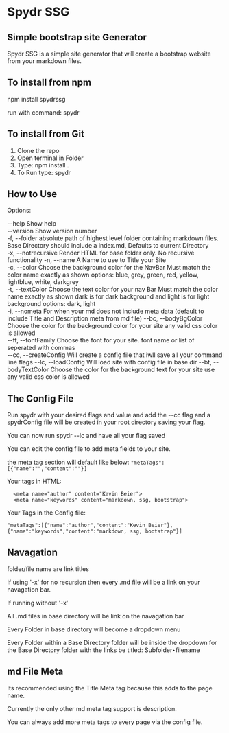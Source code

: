 # Spydr SSG

## Simple bootstrap site Generator

Spydr SSG is a simple site generator that will create a bootstrap website from your markdown files.

## To install from npm

npm install spydrssg

run with command: spydr

## To install from Git

1. Clone the repo
2. Open terminal in Folder
3. Type: npm install .
4. To Run type: spydr

## How to Use

Options:

--help Show help  
 --version Show version number  
 -f, --folder absolute path of highest level folder containing
markdown files. Base Directory should include a
index.md, Defaults to current Directory  
 -x, --notrecursive Render HTML for base folder only. No recursive
functionality
-n, --name A Name to use to Title your Site  
 -c, --color Choose the background color for the NavBar
Must match the color name exactly as shown
options: blue, grey, green, red, yellow, lightblue,
white, darkgrey  
 -t, --textColor Choose the text color for your nav Bar
Must match the color name exactly as shown
dark is for dark background and light is for light
background
options: dark, light  
 -i, --nometa For when your md does not include meta data (default to
include Title and Description meta from md file)
--bc, --bodyBgColor Choose the color for the background color for your site
any valid css color is allowed  
 --ff, --fontFamily Choose the font for your site. font name or list of
seperated with commas  
 --cc, --createConfig Will create a config file that iwll save all your
command line flags
--lc, --loadConfig Will load site with config file in base dir
--bt, --bodyTextColor Choose the color for the background text for your site
use any valid css color is allowed

## The Config File

Run spydr with your desired flags and value and add the --cc flag and a spydrConfig file will be created in your root directory saving your flag.

You can now run spydr --lc and have all your flag saved

You can edit the config file to add meta fields to your site.

the meta tag section will default like below:
`"metaTags":[{"name":"","content":""}]`

Your tags in HTML:

```
  <meta name="author" content="Kevin Beier">
  <meta name="keywords" content="markdown, ssg, bootstrap">
```

Your Tags in the Config file:

`"metaTags":[{"name":"author","content":"Kevin Beier"},{"name":"keywords","content":"markdown, ssg, bootstrap"}]`

## Navagation

folder/file name are link titles

If using '-x' for no recursion then every .md file will be a link on your navagation bar.

If running without '-x'

All .md files in base directory will be link on the navagation bar

Every Folder in base directory will become a dropdown menu

Every Folder within a Base Directory folder will be inside the dropdown for the Base Directory folder with the links be titled:
Subfolder‣filename

## md File Meta

Its recommended using the Title Meta tag because this adds to the page name.

Currently the only other md meta tag support is description.

You can always add more meta tags to every page via the config file.
